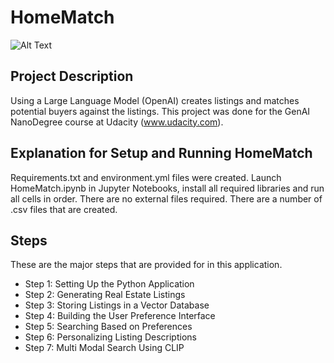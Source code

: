 # HomeMatch

![Alt Text](path/to/readme.png)


## Project Description
Using a Large Language Model (OpenAI) creates listings and matches potential buyers against the listings. This project was done for the GenAI NanoDegree course at Udacity (www.udacity.com).

## Explanation for Setup and Running HomeMatch
Requirements.txt and environment.yml files were created. Launch HomeMatch.ipynb in Jupyter Notebooks, install all required libraries and run all cells in order. There are no external files required. There are a number of .csv files that are created. 

## Steps
These are the major steps that are provided for in this application.
- Step 1: Setting Up the Python Application
- Step 2: Generating Real Estate Listings
- Step 3: Storing Listings in a Vector Database
- Step 4: Building the User Preference Interface
- Step 5: Searching Based on Preferences
- Step 6: Personalizing Listing Descriptions
- Step 7: Multi Modal Search Using CLIP